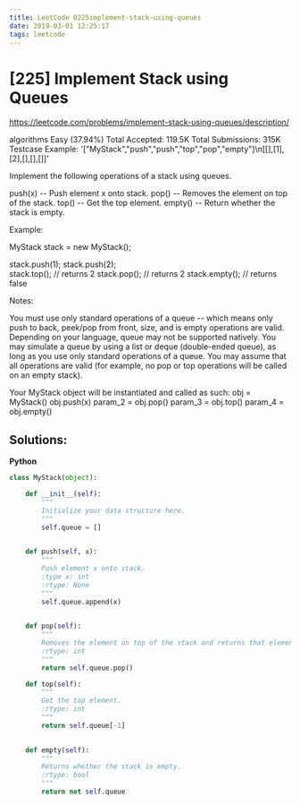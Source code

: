 ```yaml
---
title: LeetCode 0225implement-stack-using-queues
date: 2019-03-01 12:25:17
tags: leetcode
---
```


# [225] Implement Stack using Queues

 https://leetcode.com/problems/implement-stack-using-queues/description/

 algorithms
 Easy (37.94%)
 Total Accepted:    119.5K
 Total Submissions: 315K
 Testcase Example:  '["MyStack","push","push","top","pop","empty"]\n[[],[1],[2],[],[],[]]'

 Implement the following operations of a stack using queues.
 
 
 push(x) -- Push element x onto stack.
 pop() -- Removes the element on top of the stack.
 top() -- Get the top element.
 empty() -- Return whether the stack is empty.
 
 
 Example:
 
 
 MyStack stack = new MyStack();
 
 stack.push(1);
 stack.push(2);  
 stack.top();   // returns 2
 stack.pop();   // returns 2
 stack.empty(); // returns false
 
 Notes:
 
 
 You must use only standard operations of a queue -- which means only push to
 back, peek/pop from front, size, and is empty operations are valid.
 Depending on your language, queue may not be supported natively. You may
 simulate a queue by using a list or deque (double-ended queue), as long as
 you use only standard operations of a queue.
 You may assume that all operations are valid (for example, no pop or top
 operations will be called on an empty stack).
 
 

 Your MyStack object will be instantiated and called as such:
 obj = MyStack()
 obj.push(x)
 param_2 = obj.pop()
 param_3 = obj.top()
 param_4 = obj.empty()
## Solutions:
**Python**
```python
class MyStack(object):

    def __init__(self):
        """
        Initialize your data structure here.
        """
        self.queue = []
        

    def push(self, x):
        """
        Push element x onto stack.
        :type x: int
        :rtype: None
        """
        self.queue.append(x)
        

    def pop(self):
        """
        Removes the element on top of the stack and returns that element.
        :rtype: int
        """
        return self.queue.pop()

    def top(self):
        """
        Get the top element.
        :rtype: int
        """
        return self.queue[-1]
        

    def empty(self):
        """
        Returns whether the stack is empty.
        :rtype: bool
        """
        return not self.queue
```
